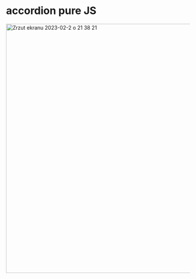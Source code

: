 # accordion pure JS
<img width="683" alt="Zrzut ekranu 2023-02-2 o 21 38 21" src="https://user-images.githubusercontent.com/59742201/216444257-25ed7b43-29f6-410e-b582-4c37377e53f8.png">
